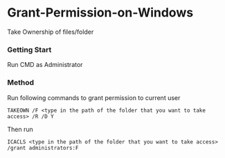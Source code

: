 # Grant-Permission-on-Windows
Take Ownership of files/folder 

### Getting Start

Run CMD as Administrator


### Method

Run following commands to grant permission to current user

```
TAKEOWN /F <type in the path of the folder that you want to take access> /R /D Y
```
  
Then run

```
ICACLS <type in the path of the folder that you want to take access> /grant administrators:F
```
